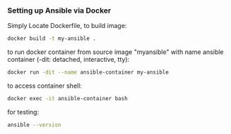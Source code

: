 ### Setting up Ansible via Docker
Simply Locate Dockerfile, to build image:
```bash
docker build -t my-ansible .
```
to run docker container from source image "myansible" with name ansible container (-dit: detached, interactive, tty):
```bash
docker run -dit --name ansible-container my-ansible
```
to access container shell: 
```bash
docker exec -it ansible-container bash
```
for testing:
```bash
ansible --version
```
